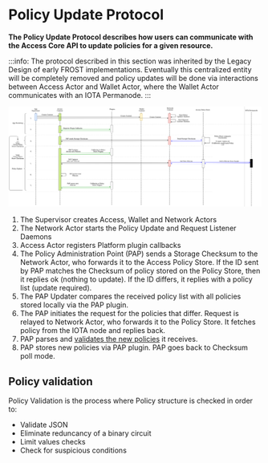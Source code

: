# Policy Update Protocol

**The Policy Update Protocol describes how users can communicate with the Access Core API to update policies for a given resource.**

:::info:
The protocol described in this section was inherited by the Legacy Design of early FROST implementations. Eventually this centralized entity will be completely removed and policy updates will be done via interactions between Access Actor and Wallet Actor, where the Wallet Actor communicates with an IOTA Permanode.
:::

![Policy Update Protocol](../images/update.png)

1. The Supervisor creates Access, Wallet and Network Actors
2. The Network Actor starts the Policy Update and Request Listener Daemons
3. Access Actor registers Platform plugin callbacks
4. The Policy Administration Point (PAP) sends a Storage Checksum to the Network Actor, who forwards it to the Access Policy Store. If the ID sent by PAP matches the Checksum of policy stored on the Policy Store, then it replies ok (nothing to update). If the ID differs, it replies with a policy list (update required).
5. The PAP Updater compares the received policy list with all policies stored locally via the PAP plugin.
6. The PAP initiates the request for the policies that differ. Request is relayed to Network Actor, who forwards it to the Policy Store. It fetches policy from the IOTA node and replies back.
7. PAP parses and [validates the new policies](#policy-validation) it receives.
8. PAP stores new policies via PAP plugin. PAP goes back to Checksum poll mode.

## Policy validation

Policy Validation is the process where Policy structure is checked in order to:

- Validate JSON
- Eliminate reduncancy of a binary circuit
- Limit values checks
- Check for suspicious conditions
